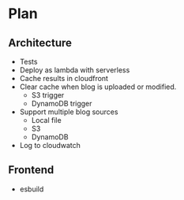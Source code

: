 # Plan

## Architecture
- Tests
- Deploy as lambda with serverless
- Cache results in cloudfront
- Clear cache when blog is uploaded or modified.
    - S3 trigger
    - DynamoDB trigger
- Support multiple blog sources
    - Local file
    - S3
    - DynamoDB
- Log to cloudwatch

## Frontend
- esbuild
